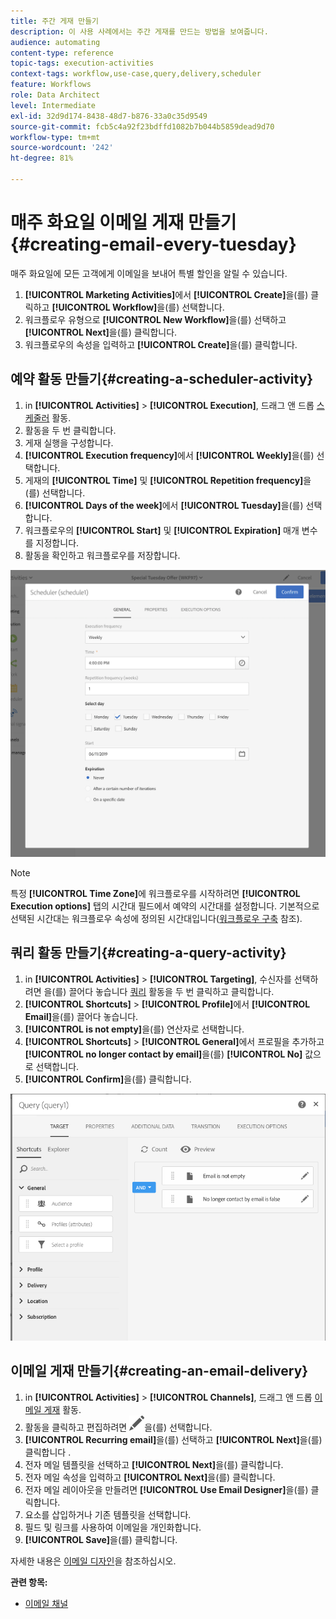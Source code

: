 ```yaml
---
title: 주간 게재 만들기
description: 이 사용 사례에서는 주간 게재를 만드는 방법을 보여줍니다.
audience: automating
content-type: reference
topic-tags: execution-activities
context-tags: workflow,use-case,query,delivery,scheduler
feature: Workflows
role: Data Architect
level: Intermediate
exl-id: 32d9d174-8438-48d7-b876-33a0c35d9549
source-git-commit: fcb5c4a92f23bdffd1082b7b044b5859dead9d70
workflow-type: tm+mt
source-wordcount: '242'
ht-degree: 81%

---
```


# 매주 화요일 이메일 게재 만들기{#creating-email-every-tuesday}

매주 화요일에 모든 고객에게 이메일을 보내어 특별 할인을 알릴 수 있습니다.

1. **[!UICONTROL Marketing Activities]**&#x200B;에서 **[!UICONTROL Create]**&#x200B;을(를) 클릭하고 **[!UICONTROL Workflow]**&#x200B;을(를) 선택합니다.
1. 워크플로우 유형으로 **[!UICONTROL New Workflow]**&#x200B;을(를) 선택하고 **[!UICONTROL Next]**&#x200B;을(를) 클릭합니다.
1. 워크플로우의 속성을 입력하고 **[!UICONTROL Create]**&#x200B;을(를) 클릭합니다.

## 예약 활동 만들기{#creating-a-scheduler-activity}

1. in **[!UICONTROL Activities]** > **[!UICONTROL Execution]**, 드래그 앤 드롭 [스케줄러](../../automating/using/scheduler.md) 활동.
1. 활동을 두 번 클릭합니다.
1. 게재 실행을 구성합니다.
1. **[!UICONTROL Execution frequency]**&#x200B;에서 **[!UICONTROL Weekly]**&#x200B;을(를) 선택합니다.
1. 게재의 **[!UICONTROL Time]** 및 **[!UICONTROL Repetition frequency]**&#x200B;을(를) 선택합니다.
1. **[!UICONTROL Days of the week]**&#x200B;에서 **[!UICONTROL Tuesday]**&#x200B;을(를) 선택합니다.
1. 워크플로우의 **[!UICONTROL Start]** 및 **[!UICONTROL Expiration]** 매개 변수를 지정합니다.
1. 활동을 확인하고 워크플로우를 저장합니다.

![](assets/scheduler_properties.png)

>[!NOTE]
>
>특정 **[!UICONTROL Time Zone]**&#x200B;에 워크플로우를 시작하려면 **[!UICONTROL Execution options]** 탭의 시간대 필드에서 예약의 시간대를 설정합니다. 기본적으로 선택된 시간대는 워크플로우 속성에 정의된 시간대입니다([워크플로우 구축](../../automating/using/building-a-workflow.md) 참조).

## 쿼리 활동 만들기{#creating-a-query-activity}

1. in **[!UICONTROL Activities]** > **[!UICONTROL Targeting]**, 수신자를 선택하려면 을(를) 끌어다 놓습니다 [쿼리](../../automating/using/query.md) 활동을 두 번 클릭하고 클릭합니다.
1. **[!UICONTROL Shortcuts]** > **[!UICONTROL Profile]**&#x200B;에서 **[!UICONTROL Email]**&#x200B;을(를) 끌어다 놓습니다.
1. **[!UICONTROL is not empty]**&#x200B;을(를) 연산자로 선택합니다.
1. **[!UICONTROL Shortcuts]** > **[!UICONTROL General]**&#x200B;에서 프로필을 추가하고 **[!UICONTROL no longer contact by email]**&#x200B;을(를) **[!UICONTROL No]** 값으로 선택합니다.
1. **[!UICONTROL Confirm]**&#x200B;을(를) 클릭합니다.

![](assets/wf-complement-query.png)

## 이메일 게재 만들기{#creating-an-email-delivery}

1. in **[!UICONTROL Activities]** > **[!UICONTROL Channels]**, 드래그 앤 드롭 [이메일 게재](../../automating/using/email-delivery.md) 활동.
1. 활동을 클릭하고 편집하려면 ![](assets/edit_darkgrey-24px.png)을(를) 선택합니다.
1. **[!UICONTROL Recurring email]**&#x200B;을(를) 선택하고 **[!UICONTROL Next]**&#x200B;을(를) 클릭합니다 .
1. 전자 메일 템플릿을 선택하고 **[!UICONTROL Next]**&#x200B;을(를) 클릭합니다.
1. 전자 메일 속성을 입력하고 **[!UICONTROL Next]**&#x200B;을(를) 클릭합니다.
1. 전자 메일 레이아웃을 만들려면 **[!UICONTROL Use Email Designer]**&#x200B;을(를) 클릭합니다.
1. 요소를 삽입하거나 기존 템플릿을 선택합니다.
1. 필드 및 링크를 사용하여 이메일을 개인화합니다.
1. **[!UICONTROL Save]**&#x200B;을(를) 클릭합니다.

자세한 내용은 [이메일 디자인](../../designing/using/designing-from-scratch.md#designing-an-email-content-from-scratch)을 참조하십시오.

**관련 항목:**

* [이메일 채널](../../channels/using/creating-an-email.md)
